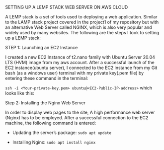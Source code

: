 SETTING UP A LEMP STACK WEB SERVER ON AWS CLOUD

A LEMP stack is a set of tools used to deploying a web application. Similar to the LAMP stack project covered in the project1 of my repository but with an alternative Web Server called NGINX, which is also very popular and widely used by many websites. The following are the steps I took to setting up a LEMP stack:

STEP 1: Launching an EC2 Instance


I created a new EC2 Instance of t2.nano family with Ubuntu Server 20.04 LTS (HVM) image from my aws account. After a successful launch of the EC2 instance(ubuntu server), I connected to the EC2 instance from my Git bash (as a windows user) terminal with my private key(.pem file) by entering these command in the terminal:    

`ssh -i <Your-private-key.pem> ubuntu@<EC2-Public-IP-address>` which looks like this:



Step 2: Installing the Nginx Web Server


In order to display web pages to the site,  A high performance web server (Nginx) has to be employed. After a successful connection to the EC2 machine, the following command is entered:

- Updating the server’s package: ` sudo apt update `


- Installing Nginx: ` sudo apt install nginx ` 






